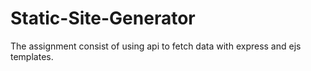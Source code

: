 # Static-Site-Generator
The assignment consist of using api to fetch data with express and ejs templates.
